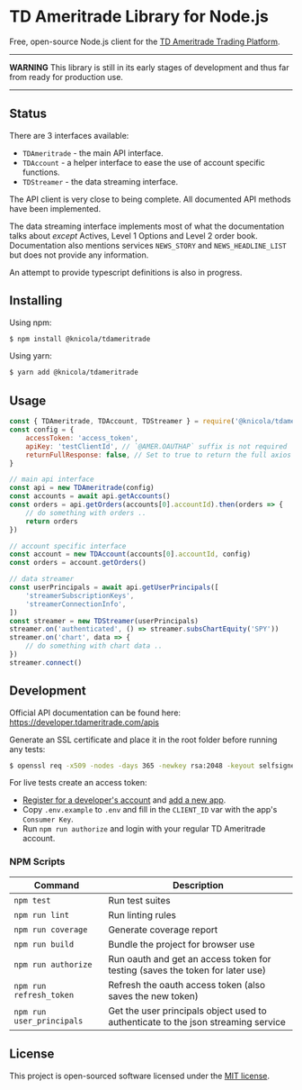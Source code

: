 # TD Ameritrade Library for Node.js

Free, open-source Node.js client for the [TD Ameritrade Trading Platform](https://www.tdameritrade.com).


---

**WARNING**
This library is still in its early stages of development and thus far from ready for production use.

---


## Status
There are 3 interfaces available:
* `TDAmeritrade` - the main API interface.
* `TDAccount` - a helper interface to ease the use of account specific functions.
* `TDStreamer` - the data streaming interface.

The API client is very close to being complete. All documented API methods have been implemented.

The data streaming interface implements most of what the documentation talks about *except* Actives, Level 1 Options and Level 2 order book. Documentation also mentions services `NEWS_STORY` and `NEWS_HEADLINE_LIST` but does not provide any information.

An attempt to provide typescript definitions is also in progress.

## Installing

Using npm:
```sh
$ npm install @knicola/tdameritrade
```

Using yarn:
```sh
$ yarn add @knicola/tdameritrade
```

## Usage

```js
const { TDAmeritrade, TDAccount, TDStreamer } = require('@knicola/tdameritrade')
const config = {
    accessToken: 'access_token',
    apiKey: 'testClientId', // `@AMER.OAUTHAP` suffix is not required
    returnFullResponse: false, // Set to true to return the full axios response (default: false)
}

// main api interface
const api = new TDAmeritrade(config)
const accounts = await api.getAccounts()
const orders = api.getOrders(accounts[0].accountId).then(orders => {
    // do something with orders ..
    return orders
})

// account specific interface
const account = new TDAccount(accounts[0].accountId, config)
const orders = account.getOrders()

// data streamer
const userPrincipals = await api.getUserPrincipals([
    'streamerSubscriptionKeys',
    'streamerConnectionInfo',
])
const streamer = new TDStreamer(userPrincipals)
streamer.on('authenticated', () => streamer.subsChartEquity('SPY'))
streamer.on('chart', data => {
    // do something with chart data ..
})
streamer.connect()
```


## Development

Official API documentation can be found here: https://developer.tdameritrade.com/apis

Generate an SSL certificate and place it in the root folder before running any tests:
```sh
$ openssl req -x509 -nodes -days 365 -newkey rsa:2048 -keyout selfsigned.key -out selfsigned.crt -batch
```

For live tests create an access token:
- [Register for a developer's account](https://developer.tdameritrade.com/user/register) and [add a new app](https://developer.tdameritrade.com/user/me/apps/add).
- Copy `.env.example` to `.env` and fill in the `CLIENT_ID` var with the app's `Consumer Key`.
- Run `npm run authorize` and login with your regular TD Ameritrade account.


### NPM Scripts

| Command                   | Description                                                                       |
|---------------------------|-----------------------------------------------------------------------------------|
| `npm test`                | Run test suites                                                                   |
| `npm run lint`            | Run linting rules                                                                 |
| `npm run coverage`        | Generate coverage report                                                          |
| `npm run build`           | Bundle the project for browser use                                                |
| `npm run authorize`       | Run oauth and get an access token for testing (saves the token for later use)     |
| `npm run refresh_token`   | Refresh the oauth access token (also saves the new token)                         |
| `npm run user_principals` | Get the user principals object used to authenticate to the json streaming service |


## License

This project is open-sourced software licensed under the [MIT license](./LICENSE).
